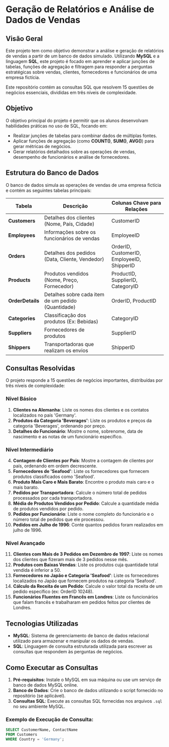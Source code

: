 # **Geração de Relatórios e Análise de Dados de Vendas**

## **Visão Geral**
Este projeto tem como objetivo demonstrar a análise e geração de relatórios de vendas a partir de um banco de dados simulado. Utilizando **MySQL** e a linguagem **SQL**, este projeto é focado em aprender e aplicar junções de tabelas, funções de agregação e filtragem para responder a perguntas estratégicas sobre vendas, clientes, fornecedores e funcionários de uma empresa fictícia.

Este repositório contém as consultas SQL que resolvem 15 questões de negócios essenciais, divididas em três níveis de complexidade.

## **Objetivo**
O objetivo principal do projeto é permitir que os alunos desenvolvam habilidades práticas no uso de SQL, focando em:
- Realizar junções de tabelas para combinar dados de múltiplas fontes.
- Aplicar funções de agregação (como **COUNT()**, **SUM()**, **AVG()**) para gerar métricas de negócios.
- Gerar relatórios detalhados sobre as operações de vendas, desempenho de funcionários e análise de fornecedores.

## **Estrutura do Banco de Dados**
O banco de dados simula as operações de vendas de uma empresa fictícia e contém as seguintes tabelas principais:

| Tabela       | Descrição                                        | Colunas Chave para Relações                  |
|--------------|--------------------------------------------------|----------------------------------------------|
| **Customers** | Detalhes dos clientes (Nome, País, Cidade)      | CustomerID                                  |
| **Employees** | Informações sobre os funcionários de vendas     | EmployeeID                                  |
| **Orders**    | Detalhes dos pedidos (Data, Cliente, Vendedor)  | OrderID, CustomerID, EmployeeID, ShipperID  |
| **Products**  | Produtos vendidos (Nome, Preço, Fornecedor)     | ProductID, SupplierID, CategoryID           |
| **OrderDetails**| Detalhes sobre cada item de um pedido (Quantidade) | OrderID, ProductID                        |
| **Categories**| Classificação dos produtos (Ex: Bebidas)        | CategoryID                                  |
| **Suppliers** | Fornecedores de produtos                        | SupplierID                                  |
| **Shippers**  | Transportadoras que realizam os envios          | ShipperID                                   |

## **Consultas Resolvidas**
O projeto responde a 15 questões de negócios importantes, distribuídas por três níveis de complexidade:

### **Nível Básico**
1. **Clientes na Alemanha**: Liste os nomes dos clientes e os contatos localizados no país 'Germany'.
2. **Produtos da Categoria 'Beverages'**: Liste os produtos e preços da categoria 'Beverages', ordenando por preço.
3. **Detalhes do Funcionário**: Mostre o nome, sobrenome, data de nascimento e as notas de um funcionário específico.

### **Nível Intermediário**
4. **Contagem de Clientes por País**: Mostre a contagem de clientes por país, ordenando em ordem decrescente.
5. **Fornecedores de 'Seafood'**: Liste os fornecedores que fornecem produtos classificados como 'Seafood'.
6. **Produto Mais Caro e Mais Barato**: Encontre o produto mais caro e o mais barato.
7. **Pedidos por Transportadora**: Calcule o número total de pedidos processados por cada transportadora.
8. **Média de Produtos Vendidos por Pedido**: Calcule a quantidade média de produtos vendidos por pedido.
9. **Pedidos por Funcionário**: Liste o nome completo do funcionário e o número total de pedidos que ele processou.
10. **Pedidos em Julho de 1996**: Conte quantos pedidos foram realizados em julho de 1996.

### **Nível Avançado**
11. **Clientes com Mais de 3 Pedidos em Dezembro de 1997**: Liste os nomes dos clientes que fizeram mais de 3 pedidos nesse mês.
12. **Produtos com Baixas Vendas**: Liste os produtos cuja quantidade total vendida é inferior a 50.
13. **Fornecedores no Japão e Categoria 'Seafood'**: Liste os fornecedores localizados no Japão que fornecem produtos na categoria 'Seafood'.
14. **Cálculo da Receita de um Pedido**: Calcule o valor total da receita de um pedido específico (ex: OrderID 10248).
15. **Funcionários Fluentes em Francês em Londres**: Liste os funcionários que falam francês e trabalharam em pedidos feitos por clientes de Londres.

## **Tecnologias Utilizadas**
- **MySQL**: Sistema de gerenciamento de banco de dados relacional utilizado para armazenar e manipular os dados de vendas.
- **SQL**: Linguagem de consulta estruturada utilizada para escrever as consultas que respondem às perguntas de negócios.

## **Como Executar as Consultas**
1. **Pré-requisitos**: Instale o MySQL em sua máquina ou use um serviço de banco de dados MySQL online.
2. **Banco de Dados**: Crie o banco de dados utilizando o script fornecido no repositório (se aplicável).
3. **Consultas SQL**: Execute as consultas SQL fornecidas nos arquivos `.sql` no seu ambiente MySQL.

### Exemplo de Execução de Consulta:

```sql
SELECT CustomerName, ContactName
FROM Customers
WHERE Country = 'Germany';
